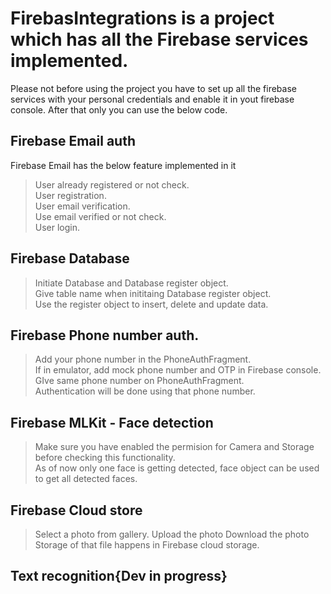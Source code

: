 # FirebasIntegrations is a project which has all the Firebase services implemented.

Please not before using the project you have to set up all the firebase services with your personal credentials and enable it
in yout firebase console. After that only you can use the below code.

## Firebase Email auth
Firebase Email has the below feature implemented in it
> User already registered or not check.<br />
> User registration.<br />
> User email verification.<br />
> Use email verified or not check.<br />
> User login.


## Firebase Database
> Initiate Database and Database register object.<br />
> Give table name when inititaing Database register object.<br />
> Use the register object to insert, delete and update data.


## Firebase Phone number auth.
> Add your phone number in the PhoneAuthFragment.<br />
> If in emulator, add mock phone number and OTP in Firebase console. GIve same phone number on PhoneAuthFragment.<br />
> Authentication will be done using that phone number.

## Firebase MLKit - Face detection
> Make sure you have enabled the permision for Camera and Storage before checking this functionality.<br />
> As of now only one face is getting detected, face object can be used to get all detected faces.

## Firebase Cloud store
> Select a photo from gallery.
> Upload the photo 
> Download the photo
> Storage of that file happens in Firebase cloud storage.

## Text recognition{Dev in progress} 

